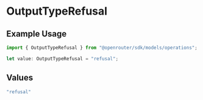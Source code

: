 # OutputTypeRefusal

## Example Usage

```typescript
import { OutputTypeRefusal } from "@openrouter/sdk/models/operations";

let value: OutputTypeRefusal = "refusal";
```

## Values

```typescript
"refusal"
```